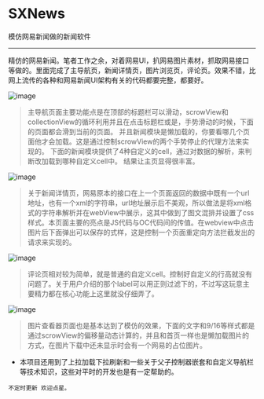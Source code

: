 # SXNews
模仿网易新闻做的新闻软件

---

精仿的网易新闻。笔者工作之余，对着网易UI，扒网易图片素材，抓取网易接口等做的。里面完成了主导航页，新闻详情页，图片浏览页，评论页。效果不错，比网上流传的各种和网易新闻UI架构有关的代码都要完整，都要好。

![image](http://www.86wan.com/uploads/2013/1114/20131114020520145.jpg)

>主导航页面主要功能点是在顶部的标题栏可以滑动，scrowView和collectionView的循环利用并且在点击标题栏或是，手势滑动的时候，下面的页面都会滑到当前的页面。 并且新闻模块是懒加载的，你要看哪几个页面他才会加载。这是通过控制scrowView的两个手势停止的代理方法来实现的。 下面的新闻模块提供了4种自定义的cell，通过对数据的解析，来判断改加载到哪种自定义cell中。 结果让主页显得很丰富。

![image](https://github.com/dsxNiubility/SXNews/raw/master/screenshots/news2.png)

>关于新闻详情页，网易原本的接口在上一个页面返回的数据中既有一个url地址，也有一个xml的字符串，url地址展示后不美观，所以做法是将xml格式的字符串解析并在webView中展示，这其中做到了图文混排并设置了css样式。本页面主要的亮点是JS代码与OC代码间的传值。在webview中点击图片后下面弹出可以保存的式样，这是控制一个页面重定向方法拦截发出的请求来实现的。

![image](https://github.com/dsxNiubility/SXNews/raw/master/screenshots/news3.png)

>评论页相对较为简单，就是普通的自定义cell。控制好自定义的行高就没有问题了。关于用户介绍的那个label可以用正则过滤下的，不过写这玩意主要精力都在核心功能上这里就没仔细弄了。

![image](https://github.com/dsxNiubility/SXNews/raw/master/screenshots/news4.png)

>图片查看器页面也是基本达到了模仿的效果，下面的文字和9/16等样式都是通过scrowView的偏移量动态计算的，并且和首页一样也是懒加载图片的方式，在图片下载中还未显示时会有一个网易的占位图片。

* 本项目还用到了上拉加载下拉刷新和一些关于父子控制器嵌套和自定义导航栏等技术知识，这些对平时的开发也是有一定帮助的。

`不定时更新 欢迎点星。`

